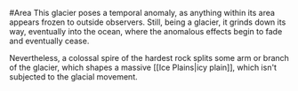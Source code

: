 #Area
This glacier poses a temporal anomaly, as anything within its area appears frozen to outside observers. Still, being a glacier, it grinds down its way, eventually into the ocean, where the anomalous effects begin to fade and eventually cease.

Nevertheless, a colossal spire of the hardest rock splits some arm or branch of the glacier, which shapes a massive [[Ice Plains|icy plain]], which isn't subjected to the glacial movement.
